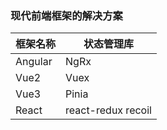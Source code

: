 ### 现代前端框架的解决方案
框架名称 | 状态管理库
  ---|---
  Angular | NgRx
  Vue2 | Vuex
  Vue3 | Pinia
  React | react-redux recoil
